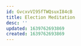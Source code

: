 ```yaml
---
id: GvcxvVI95fTWQsuxI84cB
title: Election Meditation
desc: ''
updated: 1639762693869
created: 1639762693869
---
```


